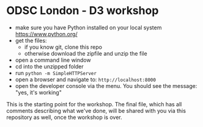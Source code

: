 # ODSC London - D3 workshop

- make sure you have Python installed on your local system https://www.python.org/
- get the files:
  - if you know git, clone this repo
  - otherwise download the zipfile and unzip the file
- open a command line window
- cd into the unzipped folder
- run `python -m SimpleHTTPServer`
- open a browser and navigate to: `http://localhost:8000`
- open the developer console via the menu. You should see the message: "yes, it's working"

This is the starting point for the workshop. The final file, which has all comments describing what we've done, will be shared with you via this repository as well, once the workshop is over.
